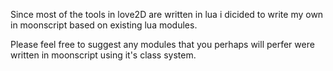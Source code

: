 
Since most of the tools in love2D are written in lua i dicided to write my own in moonscript based on existing lua modules.

Please feel free to suggest any modules that you perhaps will perfer were written in moonscript using it's class system.